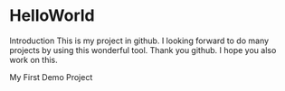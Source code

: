 # HelloWorld

Introduction
      This is my project in github. I looking forward to do many projects by using this wonderful tool.
      Thank you github. I hope you also work on this.

My First Demo Project
